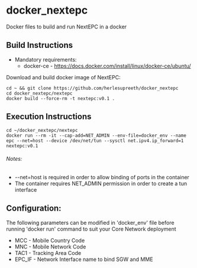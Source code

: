 # docker_nextepc
Docker files to build and run NextEPC in a docker

## Build Instructions

* Mandatory requirements:
	* docker-ce	- https://docs.docker.com/install/linux/docker-ce/ubuntu/


Download and build docker image of NextEPC: 
```
cd ~ && git clone https://github.com/herlesupreeth/docker_nextepc
cd docker_nextepc/nextepc
docker build --force-rm -t nextepc:v0.1 .
```

## Execution Instructions

```
cd ~/docker_nextepc/nextepc
docker run --rm -it --cap-add=NET_ADMIN --env-file=docker_env --name epc --net=host --device /dev/net/tun --sysctl net.ipv4.ip_forward=1 nextepc:v0.1
```

###### Notes:
- --net=host is required in order to allow binding of ports in the container
- The container requires NET_ADMIN permission in order to create a tun interface

## Configuration:

The following parameters can be modified in 'docker_env' file before running 'docker run' command to suit your Core Network deployment

* MCC - Mobile Country Code
* MNC - Mobile Network Code
* TAC1 - Tracking Area Code
* EPC_IF - Network Interface name to bind SGW and MME